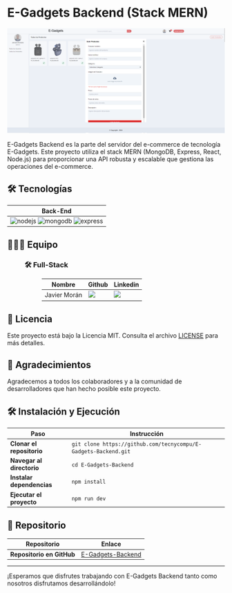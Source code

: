 # E-Gadgets Backend (Stack MERN)

![Imagen del Proyecto](BACKEND.png)

E-Gadgets Backend es la parte del servidor del e-commerce de tecnología E-Gadgets. Este proyecto utiliza el stack MERN (MongoDB, Express, React, Node.js) para proporcionar una API robusta y escalable que gestiona las operaciones del e-commerce.

## 🛠️ Tecnologías

<div>
  <table>
    <thead>
      <tr>
        <th>Back-End</th>
      </tr>
    </thead>
    <tbody>
      <tr>
        <td>
          <img alt="nodejs" src="https://img.shields.io/badge/Node.js-%23339933?logo=node.js&logoColor=white">
          <img alt="mongodb" src="https://img.shields.io/badge/MongoDB-%2347A248?logo=mongodb&logoColor=white">
          <img alt="express" src="https://img.shields.io/badge/Express-%23404D59?logo=express&logoColor=white">
        </td>
      </tr>
    </tbody>
  </table>
</div>

## 🧑‍🤝‍🧑 Equipo

<div>
  <dl>
    <dd>
      <h3>🛠️ Full-Stack</h3>
      <dl>
        <dd>
          <table>
            <thead>
              <tr>
                <th>Nombre</th>
                <th>Github</th>
                <th>Linkedin</th>
              </tr>
            </thead>
            <tbody>
              <tr>
                <td>Javier Morán</td>
                <td>
                  <a href="https://github.com/tecnycompu" target="_blank">
                    <img src="https://img.shields.io/badge/github-%23121011.svg?&style=for-the-badge&logo=github&logoColor=white"/>
                  </a>
                </td>
                <td>
                  <a href="https://www.linkedin.com/in/javier-moran-rodriguez/" target="_blank">
                    <img src="https://img.shields.io/badge/linkedin-%230A66C2.svg?&style=for-the-badge&logo=linkedin&logoColor=white"/>
                  </a>
                </td>
              </tr>
            </tbody>
          </table>
        </dd>
      </dl>
    </dd>
  </dl>
</div>

## 📄 Licencia

Este proyecto está bajo la Licencia MIT. Consulta el archivo [LICENSE](LICENSE) para más detalles.

## 🎉 Agradecimientos

Agradecemos a todos los colaboradores y a la comunidad de desarrolladores que han hecho posible este proyecto.

## 🛠️ Instalación y Ejecución

| Paso                  | Instrucción                                                     |
|-----------------------|-----------------------------------------------------------------|
| **Clonar el repositorio** | `git clone https://github.com/tecnycompu/E-Gadgets-Backend.git` |
| **Navegar al directorio** | `cd E-Gadgets-Backend`                                       |
| **Instalar dependencias** | `npm install`                                                |
| **Ejecutar el proyecto**  | `npm run dev`                                                  |

## 🔗 Repositorio

| Repositorio              | Enlace                                                        |
|--------------------------|---------------------------------------------------------------|
| **Repositorio en GitHub** | [E-Gadgets-Backend](https://github.com/tecnycompu/E-Gadgets-Backend) |

---

¡Esperamos que disfrutes trabajando con E-Gadgets Backend tanto como nosotros disfrutamos desarrollándolo!
